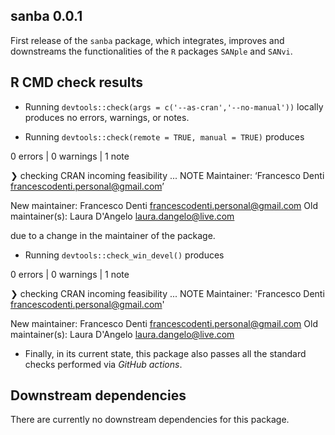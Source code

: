 ## sanba 0.0.1

First release of the `sanba` package, which integrates, improves and downstreams the functionalities of the `R` packages `SANple` and `SANvi`.

## R CMD check results

- Running `devtools::check(args = c('--as-cran','--no-manual'))` locally produces no errors, warnings, or notes.

- Running `devtools::check(remote = TRUE, manual = TRUE)` produces

0 errors | 0 warnings | 1 note

❯ checking CRAN incoming feasibility ... NOTE
    Maintainer: ‘Francesco Denti <francescodenti.personal@gmail.com>’
   
   New maintainer:
     Francesco Denti <francescodenti.personal@gmail.com>
   Old maintainer(s):
     Laura D'Angelo <laura.dangelo@live.com>

due to a change in the maintainer of the package.
      
- Running `devtools::check_win_devel()` produces

0 errors | 0 warnings | 1 note

❯ checking CRAN incoming feasibility ... NOTE
Maintainer: 'Francesco Denti <francescodenti.personal@gmail.com>'

New maintainer:
  Francesco Denti <francescodenti.personal@gmail.com>
Old maintainer(s):
  Laura D'Angelo <laura.dangelo@live.com>
  
- Finally, in its current state, this package also passes all the standard checks performed via *GitHub actions*.

## Downstream dependencies

There are currently no downstream dependencies for this package.
